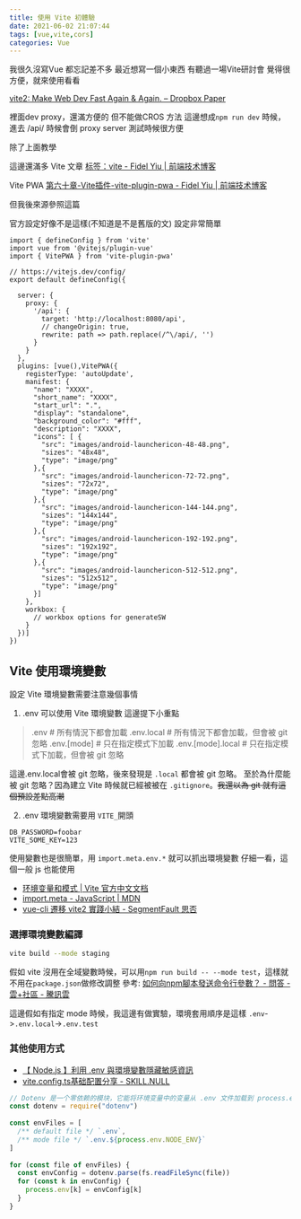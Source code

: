 ```yaml
---
title: 使用 Vite 初體驗
date: 2021-06-02 21:07:44
tags: [vue,vite,cors]
categories: Vue
---
```


我很久沒寫Vue
都忘記差不多
最近想寫一個小東西
有聽過一場Vite研討會
覺得很方便，就來使用看看


<!--more-->

[vite2: Make Web Dev Fast Again & Again. – Dropbox Paper](https://paper.dropbox.com/doc/vite2-Make-Web-Dev-Fast-Again-Again.-9DcJOLb0spaYNbCbF6Zqd)

裡面dev proxy，還滿方便的
但不能做CROS 方法
這邊想成`npm run dev` 時候，進去  /api/ 時候會倒 proxy server
測試時候很方便

除了上面教學

這邊還滿多 Vite 文章
[标签：vite - Fidel Yiu | 前端技术博客](https://www.kuxiaoxin.com/tags/vite)

Vite PWA
[第六十章-Vite插件-vite-plugin-pwa - Fidel Yiu | 前端技术博客](https://www.kuxiaoxin.com/archives/75)

但我後來源參照這篇

官方設定好像不是這樣(不知道是不是舊版的文)
設定非常簡單

```javascript= vite.config.js
import { defineConfig } from 'vite'
import vue from '@vitejs/plugin-vue'
import { VitePWA } from 'vite-plugin-pwa'

// https://vitejs.dev/config/
export default defineConfig({

  server: {
    proxy: {
      '/api': {
        target: 'http://localhost:8080/api',
        // changeOrigin: true,
        rewrite: path => path.replace(/^\/api/, '')
      }
    }
  },
  plugins: [vue(),VitePWA({
    registerType: 'autoUpdate',  
    manifest: {
      "name": "XXXX",
      "short_name": "XXXX",
      "start_url": ".",
      "display": "standalone",
      "background_color": "#fff",
      "description": "XXXX",
      "icons": [ {
        "src": "images/android-launchericon-48-48.png",
        "sizes": "48x48",
        "type": "image/png"
      },{
        "src": "images/android-launchericon-72-72.png",
        "sizes": "72x72",
        "type": "image/png"
      },{
        "src": "images/android-launchericon-144-144.png",
        "sizes": "144x144",
        "type": "image/png"
      },{
        "src": "images/android-launchericon-192-192.png",
        "sizes": "192x192",
        "type": "image/png"
      },{
        "src": "images/android-launchericon-512-512.png",
        "sizes": "512x512",
        "type": "image/png"
      }]
    },
    workbox: {
      // workbox options for generateSW
    }
  })]
})

```

## Vite 使用環境變數

設定 Vite 環境變數需要注意幾個事情

1. .env 可以使用 Vite 環境變數
  這邊提下小重點
  > .env                # 所有情況下都會加載
  > .env.local          # 所有情況下都會加載，但會被 git 忽略
  > .env.[mode]         # 只在指定模式下加載
  > .env.[mode].local   # 只在指定模式下加載，但會被 git 忽略

  這邊.env.local會被 git 忽略，後來發現是 `.local` 都會被 git 忽略。
  至於為什麼能被 git 忽略？因為建立 Vite 時候就已經被被在 `.gitignore`。~~我還以為 git 就有這個預設差點高潮~~

2. .env 環境變數需要用 `VITE_`開頭
```
DB_PASSWORD=foobar
VITE_SOME_KEY=123
```

使用變數也是很簡單，用 `import.meta.env.*` 就可以抓出環境變數
仔細一看，這個一般 js 也能使用

- [环境变量和模式 | Vite 官方中文文档](https://cn.vitejs.dev/guide/env-and-mode.html#env-files)
- [import.meta - JavaScript | MDN](https://developer.mozilla.org/zh-CN/docs/Web/JavaScript/Reference/Statements/import.meta)
- [vue-cli 遷移 vite2 實踐小結 - SegmentFault 思否](https://segmentfault.com/a/1190000039371430)
### 選擇環境變數編譯

```bash
vite build --mode staging
```

假如 vite 沒用在全域變數時候，可以用`npm run build -- --mode test`，這樣就不用在`package.json`做修改調整
參考: [如何向npm腳本發送命令行參數？ - 問答 - 雲+社區 - 騰訊雲](https://cloud.tencent.com/developer/ask/50047)

這邊假如有指定 mode 時候，我這邊有做實驗，環境套用順序是這樣 `.env`->`.env.local`->`.env.test`


### 其他使用方式


- [【 Node.js 】利用 .env 與環境變數隱藏敏感資訊](https://learningsky.io/use-environmental-variables-to-hide-sensitive-information/)
- [vite.config.ts基础配置分享 - SKILL.NULL](https://skillnull.com/20200924/vite-config-ts%E5%9F%BA%E7%A1%80%E9%85%8D%E7%BD%AE%E5%88%86%E4%BA%AB/)
```js
// Dotenv 是一个零依赖的模块，它能将环境变量中的变量从 .env 文件加载到 process.env 中
const dotenv = require("dotenv")
 
const envFiles = [
  /** default file */ `.env`,
  /** mode file */ `.env.${process.env.NODE_ENV}`
]
 
for (const file of envFiles) {
  const envConfig = dotenv.parse(fs.readFileSync(file))
  for (const k in envConfig) {
    process.env[k] = envConfig[k]
  }
}
```

